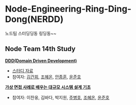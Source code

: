 # Node-Engineering-Ring-Ding-Dong(NERDD)

노드팀 스터딩딩동 링딩동~~

## Node Team 14th Study

**[DDD(Domain Driven Development)](./14기/도메인%20주도%20개발%20시작하기/)**

- [스터디 자료](https://m.yes24.com/Goods/Detail/108431347)
- 참여자: [김건회](https://github.com/JonghunAn), [조혜온](https://github.com/hye-on), [안종훈](https://github.com/JonghunAn), [윤준호](https://github.com/J-Hoplin)

**[가상 면접 사례로 배우는 대규모 시스템 설계 기초](./14기/가상%20면접%20사례로%20배우는%20대규모%20시스템%20설계%20기초/)**

- 참여자: 이찬웅, 김바다, 박지원, [주병호](https://github.com/Ho-s), [조혜온](https://github.com/hye-on), [윤준호](https://github.com/J-Hoplin)
